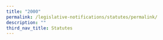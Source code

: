 ```yaml
---
title: "2000"
permalink: /legislative-notifications/statutes/permalink/
description: ""
third_nav_title: Statutes
---
```

